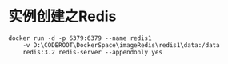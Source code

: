 # 实例创建之Redis

```docker
docker run -d -p 6379:6379 --name redis1 
    -v D:\CODEROOT\DockerSpace\imageRedis\redis1\data:/data 
    redis:3.2 redis-server --appendonly yes
```